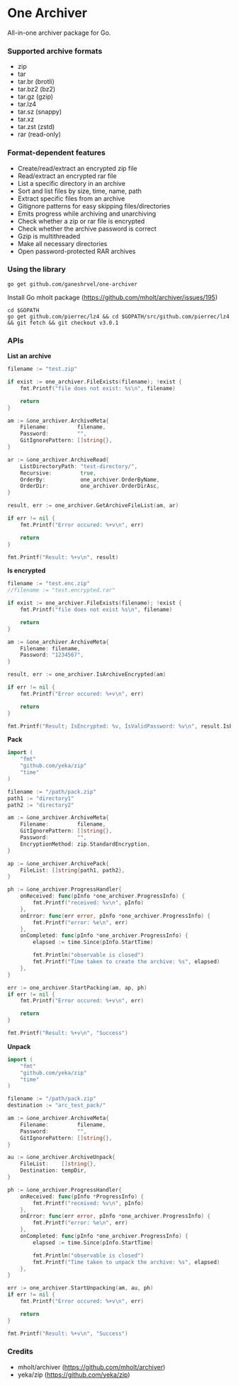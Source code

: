 # One Archiver
All-in-one archiver package for Go.

### Supported archive formats
- zip
- tar
- tar.br (brotli)
- tar.bz2 (bz2)
- tar.gz (gzip)
- tar.lz4
- tar.sz (snappy)
- tar.xz
- tar.zst (zstd)
- rar (read-only)

### Format-dependent features
- Create/read/extract an encrypted zip file
- Read/extract an encrypted rar file
- List a specific directory in an archive
- Sort and list files by size, time, name, path
- Extract specific files from an archive
- Gitignore patterns for easy skipping files/directories
- Emits progress while archiving and unarchiving
- Check whether a zip or rar file is encrypted
- Check whether the archive password is correct
- Gzip is multithreaded
- Make all necessary directories
- Open password-protected RAR archives


### Using the library
```shell script
go get github.com/ganeshrvel/one-archiver
```

Install Go mholt package (https://github.com/mholt/archiver/issues/195)
```shell script
cd $GOPATH
go get github.com/pierrec/lz4 && cd $GOPATH/src/github.com/pierrec/lz4 && git fetch && git checkout v3.0.1
```

### APIs
**List an archive**

```go
filename := "test.zip"

if exist := one_archiver.FileExists(filename); !exist {
    fmt.Printf("file does not exist: %s\n", filename)

    return
}

am := &one_archiver.ArchiveMeta{
    Filename:         filename,
    Password:         "",
    GitIgnorePattern: []string{},
}

ar := &one_archiver.ArchiveRead{
    ListDirectoryPath: "test-directory/",
    Recursive:         true,
    OrderBy:           one_archiver.OrderByName,
    OrderDir:          one_archiver.OrderDirAsc,
}

result, err := one_archiver.GetArchiveFileList(am, ar)

if err != nil {
    fmt.Printf("Error occured: %+v\n", err)

    return
}

fmt.Printf("Result: %+v\n", result)
```


**Is encrypted**

```go
filename := "test.enc.zip"
//filename := "test.encrypted.rar"

if exist := one_archiver.FileExists(filename); !exist {
    fmt.Printf("file does not exist %s\n", filename)

    return
}

am := &one_archiver.ArchiveMeta{
    Filename: filename,
    Password: "1234567",
}

result, err := one_archiver.IsArchiveEncrypted(am)

if err != nil {
    fmt.Printf("Error occured: %+v\n", err)

    return
}

fmt.Printf("Result; IsEncrypted: %v, IsValidPassword: %v\n", result.IsEncrypted, result.IsValidPassword)
```



**Pack**

```go
import (
	"fmt"
	"github.com/yeka/zip"
	"time"
)

filename := "/path/pack.zip"
path1 := "directory1"
path2 := "directory2"

am := &one_archiver.ArchiveMeta{
    Filename:         filename,
    GitIgnorePattern: []string{},
    Password:         "",
    EncryptionMethod: zip.StandardEncryption,
}

ap := &one_archiver.ArchivePack{
    FileList: []string{path1, path2},
}

ph := &one_archiver.ProgressHandler{
    onReceived: func(pInfo *one_archiver.ProgressInfo) {
        fmt.Printf("received: %v\n", pInfo)
    },
    onError: func(err error, pInfo *one_archiver.ProgressInfo) {
        fmt.Printf("error: %e\n", err)
    },
    onCompleted: func(pInfo *one_archiver.ProgressInfo) {
        elapsed := time.Since(pInfo.StartTime)

        fmt.Println("observable is closed")
        fmt.Printf("Time taken to create the archive: %s", elapsed)
    },
}

err := one_archiver.StartPacking(am, ap, ph)
if err != nil {
    fmt.Printf("Error occured: %+v\n", err)

    return
}

fmt.Printf("Result: %+v\n", "Success")
```


**Unpack**

```go
import (
	"fmt"
	"github.com/yeka/zip"
	"time"
)

filename := "/path/pack.zip"
destination := "arc_test_pack/"

am := &one_archiver.ArchiveMeta{
    Filename:         filename,
    Password:         "",
    GitIgnorePattern: []string{},
}

au := &one_archiver.ArchiveUnpack{
    FileList:    []string{},
    Destination: tempDir,
}

ph := &one_archiver.ProgressHandler{
    onReceived: func(pInfo *ProgressInfo) {
        fmt.Printf("received: %v\n", pInfo)
    },
    onError: func(err error, pInfo *one_archiver.ProgressInfo) {
        fmt.Printf("error: %e\n", err)
    },
    onCompleted: func(pInfo *one_archiver.ProgressInfo) {
        elapsed := time.Since(pInfo.StartTime)

        fmt.Println("observable is closed")
        fmt.Printf("Time taken to unpack the archive: %s", elapsed)
    },
}

err := one_archiver.StartUnpacking(am, au, ph)
if err != nil {
    fmt.Printf("Error occured: %+v\n", err)

    return
}

fmt.Printf("Result: %+v\n", "Success")

```


### Credits
- mholt/archiver (https://github.com/mholt/archiver)
- yeka/zip (https://github.com/yeka/zip)
